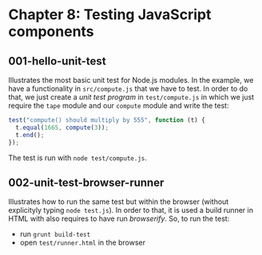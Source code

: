 # Chapter 8: Testing JavaScript components

## 001-hello-unit-test
Illustrates the most basic unit test for Node.js modules. In the example, we have a functionality in `src/compute.js` that we have to test. In order to do that, we just create a *unit test program* in `test/compute.js` in which we just require the `tape` module and our `compute` module and write the test:
```javascript
test("compute() should multiply by 555", function (t) {
  t.equal(1665, compute(3));
  t.end();
});
```
The test is run with `node test/compute.js`.

## 002-unit-test-browser-runner
Illustrates how to run the same test but within the browser (without explicityly typing `node test.js`). In order to that, it is used a build runner in HTML with also requires to have run *browserify*.
So, to run the test:
+ run `grunt build-test`
+ open `test/runner.html` in the browser
